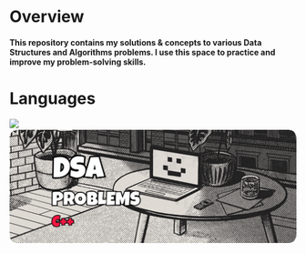 
<H1>Overview</H1>
<H4>This repository contains my solutions & concepts to various Data Structures and Algorithms problems. I use this space to practice and improve my problem-solving skills.</H4>

<H1>Languages</H1>
<img src="https://camo.githubusercontent.com/1c1b141d32f5e01a0c794c685f1c38f7b857f1ecdf6e0772ad38ded52529c675/68747470733a2f2f696d672e736869656c64732e696f2f62616467652f432532422532422d3030353939433f7374796c653d666f722d7468652d6261646765266c6f676f3d63253242253242266c6f676f436f6c6f723d7768697465"/>
<img align="center" src="output-onlinegiftools.gif"/>
